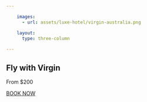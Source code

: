 ```yaml
---

    images:
      - url: assets/luxe-hotel/virgin-australia.png

    layout:
      type: three-column
      
---
```


<div class="single-item">
  <div class="thumb-image" style="" data-media-id="images:1" data-background-image=true></div>
  <h2 class="title">Fly with Virgin</h2>
  <p class="subtitle">From $200</p>
  <a class="button outline hotspot" title="Fly Virgin Australia with special offers and inflight entertainment" href="https://mobile.virginaustralia.com/virginaustralia/book/index.html?d=201504020817">BOOK NOW</a>
</div>
